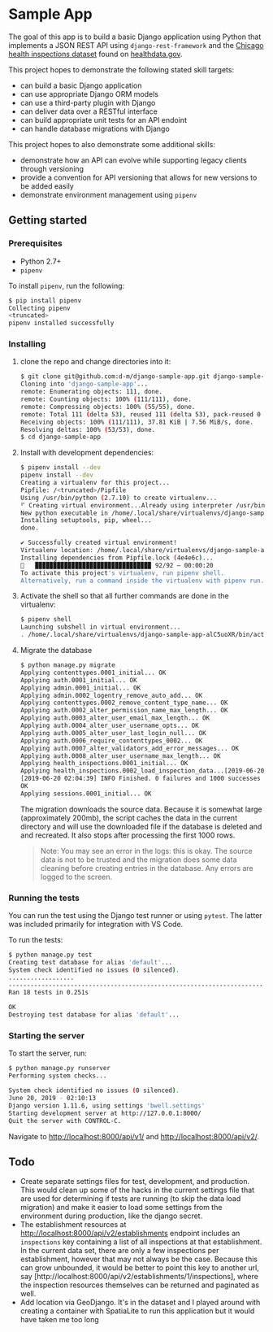 # Sample App

The goal of this app is to build a basic Django application using Python that implements a JSON REST API using `django-rest-framework` and the [Chicago health inspections dataset](https://data.cityofchicago.org/api/views/4ijn-s7e5/rows.csv?accessType=DOWNLOAD) found on [healthdata.gov](https://healthdata.gov/search/type/dataset).

This project hopes to demonstrate the following stated skill targets:

* can build a basic Django application
* can use appropriate Django ORM models
* can use a third-party plugin with Django
* can deliver data over a RESTful interface
* can build appropriate unit tests for an API endoint
* can handle database migrations with Django

This project hopes to also demonstrate some additional skills:

* demonstrate how an API can evolve while supporting legacy clients through versioning
* provide a convention for API versioning that allows for new versions to be added easily
* demonstrate environment management using `pipenv`

## Getting started

### Prerequisites

* Python 2.7+
* `pipenv`

To install `pipenv`, run the following:

```bash
$ pip install pipenv
Collecting pipenv
<truncated>
pipenv installed successfully
```

### Installing

1. clone the repo and change directories into it:

    ```bash
    $ git clone git@github.com:d-m/django-sample-app.git django-sample-app
    Cloning into 'django-sample-app'...
    remote: Enumerating objects: 111, done.
    remote: Counting objects: 100% (111/111), done.
    remote: Compressing objects: 100% (55/55), done.
    remote: Total 111 (delta 53), reused 111 (delta 53), pack-reused 0
    Receiving objects: 100% (111/111), 37.81 KiB | 7.56 MiB/s, done.
    Resolving deltas: 100% (53/53), done.
    $ cd django-sample-app

    ```

1. Install with development dependencies:

    ```bash
    $ pipenv install --dev
    pipenv install --dev
    Creating a virtualenv for this project...
    Pipfile: /<truncated>/Pipfile
    Using /usr/bin/python (2.7.10) to create virtualenv...
    ⠋ Creating virtual environment...Already using interpreter /usr/bin/python
    New python executable in /home/.local/share/virtualenvs/django-sample-app-alC5uoXR/bin/python
    Installing setuptools, pip, wheel...
    done.

    ✔ Successfully created virtual environment! 
    Virtualenv location: /home/.local/share/virtualenvs/django-sample-app-alC5uoXR
    Installing dependencies from Pipfile.lock (4e4e6c)...
    🐍   ▉▉▉▉▉▉▉▉▉▉▉▉▉▉▉▉▉▉▉▉▉▉▉▉▉▉▉▉▉▉▉▉ 92/92 — 00:00:20
    To activate this project's virtualenv, run pipenv shell.
    Alternatively, run a command inside the virtualenv with pipenv run.
    ```

1. Activate the shell so that all further commands are done in the virtualenv:

    ```bash
    $ pipenv shell
    Launching subshell in virtual environment...
    . /home/.local/share/virtualenvs/django-sample-app-alC5uoXR/bin/activate
    ```

1. Migrate the database

    ```bash
    $ python manage.py migrate
    Applying contenttypes.0001_initial... OK
    Applying auth.0001_initial... OK
    Applying admin.0001_initial... OK
    Applying admin.0002_logentry_remove_auto_add... OK
    Applying contenttypes.0002_remove_content_type_name... OK
    Applying auth.0002_alter_permission_name_max_length... OK
    Applying auth.0003_alter_user_email_max_length... OK
    Applying auth.0004_alter_user_username_opts... OK
    Applying auth.0005_alter_user_last_login_null... OK
    Applying auth.0006_require_contenttypes_0002... OK
    Applying auth.0007_alter_validators_add_error_messages... OK
    Applying auth.0008_alter_user_username_max_length... OK
    Applying health_inspections.0001_initial... OK
    Applying health_inspections.0002_load_inspection_data...[2019-06-20 02:04:37] INFO Opening inspection_data.csv
    [2019-06-20 02:04:39] INFO Finished. 0 failures and 1000 successes
    OK
    Applying sessions.0001_initial... OK
    ```

    The migration downloads the source data. Because it is somewhat large (approximately 200mb), the script caches the data in the current directory and will use the downloaded file if the database is deleted and and recreated. It also stops after processing the first 1000 rows.

    > Note: You may see an error in the logs: this is okay. The source data is not to be trusted and the migration does some data cleaning before creating entries in the database. Any errors are logged to the screen.

### Running the tests

You can run the test using the Django test runner or using `pytest`. The latter was included primarily for integration with VS Code.

To run the tests:

```bash
$ python manage.py test
Creating test database for alias 'default'...
System check identified no issues (0 silenced).
..................
----------------------------------------------------------------------
Ran 18 tests in 0.251s

OK
Destroying test database for alias 'default'...
```

### Starting the server

To start the server, run:

```bash
$ python manage.py runserver
Performing system checks...

System check identified no issues (0 silenced).
June 20, 2019 - 02:10:13
Django version 1.11.6, using settings 'bwell.settings'
Starting development server at http://127.0.0.1:8000/
Quit the server with CONTROL-C.
```

Navigate to [http://localhost:8000/api/v1/](http://localhost:8000/api/v1/) and [http://localhost:8000/api/v2/](http://localhost:8000/api/v2/).

## Todo

* Create separate settings files for test, development, and production. This would clean up some of the hacks in the current settings file that are used for determining if tests are running (to skip the data load migration) and make it easier to load some settings from the environment during production, like the django secret.
* The establishment resources at [http://localhost:8000/api/v2/establishments](http://localhost:8000/api/v2/establishments) endpoint includes an `inspections` key containing a list of all inspections at that establishment. In the current data set, there are only a few inspections per establishment, however that may not always be the case. Because this can grow unbounded, it would be better to point this key to another url, say [http://localhost:8000/api/v2/establishments/1/inspections], where the inspection resources themselves can be returned and paginated as well.
* Add location via GeoDjango. It's in the dataset and I played around with creating a container with SpatiaLite to run this application but it would have taken me too long